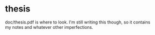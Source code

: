 # thesis
doc/thesis.pdf is where to look. I'm still writing this though, so it contains my notes and whatever other imperfections.
